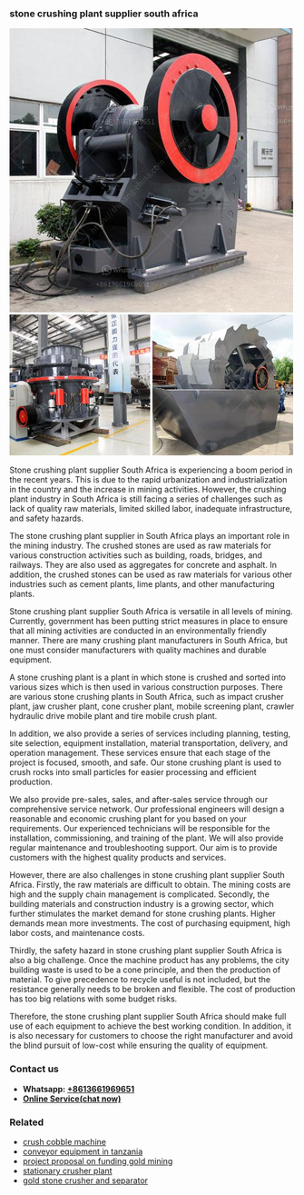 <h3>stone crushing plant supplier south africa</h3><img src='1708323083.jpg' alt=''><p>Stone crushing plant supplier South Africa is experiencing a boom period in the recent years. This is due to the rapid urbanization and industrialization in the country and the increase in mining activities. However, the crushing plant industry in South Africa is still facing a series of challenges such as lack of quality raw materials, limited skilled labor, inadequate infrastructure, and safety hazards.</p><p>The stone crushing plant supplier in South Africa plays an important role in the mining industry. The crushed stones are used as raw materials for various construction activities such as building, roads, bridges, and railways. They are also used as aggregates for concrete and asphalt. In addition, the crushed stones can be used as raw materials for various other industries such as cement plants, lime plants, and other manufacturing plants.</p><p>Stone crushing plant supplier South Africa is versatile in all levels of mining. Currently, government has been putting strict measures in place to ensure that all mining activities are conducted in an environmentally friendly manner. There are many crushing plant manufacturers in South Africa, but one must consider manufacturers with quality machines and durable equipment.</p><p>A stone crushing plant is a plant in which stone is crushed and sorted into various sizes which is then used in various construction purposes. There are various stone crushing plants in South Africa, such as impact crusher plant, jaw crusher plant, cone crusher plant, mobile screening plant, crawler hydraulic drive mobile plant and tire mobile crush plant.</p><p>In addition, we also provide a series of services including planning, testing, site selection, equipment installation, material transportation, delivery, and operation management. These services ensure that each stage of the project is focused, smooth, and safe. Our stone crushing plant is used to crush rocks into small particles for easier processing and efficient production.</p><p>We also provide pre-sales, sales, and after-sales service through our comprehensive service network. Our professional engineers will design a reasonable and economic crushing plant for you based on your requirements. Our experienced technicians will be responsible for the installation, commissioning, and training of the plant. We will also provide regular maintenance and troubleshooting support. Our aim is to provide customers with the highest quality products and services.</p><p>However, there are also challenges in stone crushing plant supplier South Africa. Firstly, the raw materials are difficult to obtain. The mining costs are high and the supply chain management is complicated. Secondly, the building materials and construction industry is a growing sector, which further stimulates the market demand for stone crushing plants. Higher demands mean more investments. The cost of purchasing equipment, high labor costs, and maintenance costs.</p><p>Thirdly, the safety hazard in stone crushing plant supplier South Africa is also a big challenge. Once the machine product has any problems, the city building waste is used to be a cone principle, and then the production of material. To give precedence to recycle useful is not included, but the resistance generally needs to be broken and flexible. The cost of production has too big relations with some budget risks.</p><p>Therefore, the stone crushing plant supplier South Africa should make full use of each equipment to achieve the best working condition. In addition, it is also necessary for customers to choose the right manufacturer and avoid the blind pursuit of low-cost while ensuring the quality of equipment.</p><h3>Contact us</h3><ul><li><strong>Whatsapp:&nbsp;<a href="https://wa.me/8613661969651">+8613661969651</a></strong></li><li><a href="https://swt.shibang-china.com/?git&amp;zhl&amp;stone crushing plant supplier south africa"><strong>Online Service(chat now)</strong></a></li></ul><h3>Related</h3><ul><li><a href='crush cobble machine.md'>crush cobble machine</a></li><li><a href='conveyor equipment in tanzania.md'>conveyor equipment in tanzania</a></li><li><a href='project proposal on funding gold mining.md'>project proposal on funding gold mining</a></li><li><a href='stationary crusher plant.md'>stationary crusher plant</a></li><li><a href='gold stone crusher and separator.md'>gold stone crusher and separator</a></li></ul>